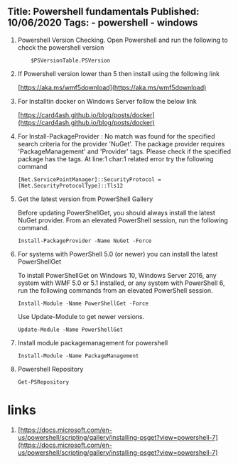 Title: Powershell fundamentals
Published: 10/06/2020
Tags:
    - powershell
    - windows
---

1. Powershell Version Checking. Open Powershell and run the following to check the powershell version

    ```
        $PSVersionTable.PSVersion
    ```

2. If Powershell version lower than 5 then install using the following link

    [https://aka.ms/wmf5download](https://aka.ms/wmf5download)

3. For Installtin docker on Windows Server follow the below link

    [https://card4ash.github.io/blog/posts/docker](https://card4ash.github.io/blog/posts/docker)

4. For Install-PackageProvider : No match was found for the specified search criteria for the provider 'NuGet'. The package
provider requires 'PackageManagement' and 'Provider' tags. Please check if the specified package has the tags.
At line:1 char:1 related error try the following command

    ```
    [Net.ServicePointManager]::SecurityProtocol = [Net.SecurityProtocolType]::Tls12
    ```

5. Get the latest version from PowerShell Gallery

    Before updating PowerShellGet, you should always install the latest NuGet provider. From an elevated PowerShell session, run the following command.

    ```
    Install-PackageProvider -Name NuGet -Force
    ```

6. For systems with PowerShell 5.0 (or newer) you can install the latest PowerShellGet

    To install PowerShellGet on Windows 10, Windows Server 2016, any system with WMF 5.0 or 5.1 installed, or any system with PowerShell 6, run the following commands from an elevated PowerShell session.

    ```
    Install-Module -Name PowerShellGet -Force
    ```

    Use Update-Module to get newer versions.

    ```
    Update-Module -Name PowerShellGet
    ```

7. Install module packagemanagement for powershell

    ```
    Install-Module -Name PackageManagement
    ```

8. Powershell Repository

    ```
    Get-PSRepository
    ```


links
=============

1. [https://docs.microsoft.com/en-us/powershell/scripting/gallery/installing-psget?view=powershell-7](https://docs.microsoft.com/en-us/powershell/scripting/gallery/installing-psget?view=powershell-7)
